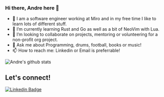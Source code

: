 ### Hi there, Andre here 👋

- 🔭 I am a software engineer working at Miro and in my free time I like to learn lots of different stuff.
- 🌱 I’m currently learning Rust and Go as well as a bit of NeoVim with Lua.
- 👯 I’m looking to collaborate on projects, mentoring or volunteering for a non-profit org project.
- 💬 Ask me about Programming, drums, football, books or music!
- 📫 How to reach me: Linkedin or Email is preferrable!

![Andre's github stats](https://github-readme-stats.vercel.app/api?username=andrelas1&show_icons=true&count_private=true&include_all_commits=true)

## Let's connect! 
[![Linkedin Badge](https://img.shields.io/badge/-Andre_Santos-blue?style=flat-square&logo=Linkedin&logoColor=white)](https://www.linkedin.com/in/andrelas1/) 
<br />
